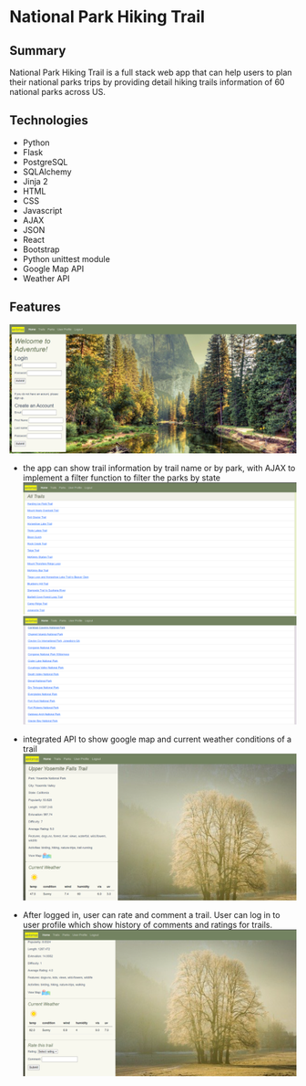 # National Park Hiking Trail

## Summary
   National Park Hiking Trail is a full stack web app that can help users to plan their national parks trips by providing detail hiking trails information of 60 national parks across US.

## Technologies
  
  * Python
  * Flask
  * PostgreSQL
  * SQLAlchemy
  * Jinja 2
  * HTML
  * CSS
  * Javascript
  * AJAX
  * JSON
  * React
  * Bootstrap
  * Python unittest module
  * Google Map API
  * Weather API

  ## Features

  ![alt img](https://github.com/dali798/my-capstone-project/blob/main/static/img/homepage.png "hompage")

  * the app can show trail information by trail name or by park, with AJAX to implement a filter function to filter the parks by state
  ![trails img](https://github.com/dali798/my-capstone-project/blob/main/static/img/by_trail.png "trails name")
  ![parks img](https://github.com/dali798/my-capstone-project/blob/main/static/img/by_park.png "parks name")

  * integrated API to show google map and current weather conditions of a trail
  ![alt img](https://github.com/dali798/my-capstone-project/blob/main/static/img/trail_detail.png "trail detail")

  * After logged in, user can rate and comment a trail. User can log in to user profile which show history of comments and      ratings for trails.
  ![alt img](https://github.com/dali798/my-capstone-project/blob/main/static/img/rating.png "rating")